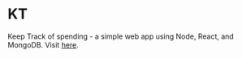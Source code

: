 # KT
Keep Track of spending - a simple web app using Node, React, and MongoDB. Visit [here](https://ktq.herokuapp.com).
